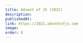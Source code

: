 ```yaml
---
title: Advent of JS (2021)
description:
publishedAt:
link: https://2021.adventofjs.com
image:
order: 8
---
```

